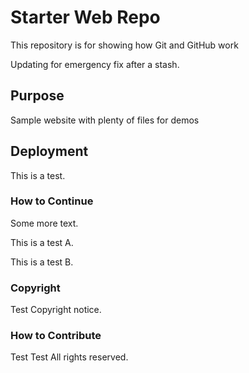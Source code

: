 # Starter Web Repo

This repository is for showing how Git and GitHub work

Updating for emergency fix after a stash.

## Purpose

Sample website with plenty of files for demos

## Deployment

This is a test.

### How to Continue

Some more text.

This is a test A.

This is a test B.

### Copyright

Test Copyright notice.


### How to Contribute

Test Test
All rights reserved.